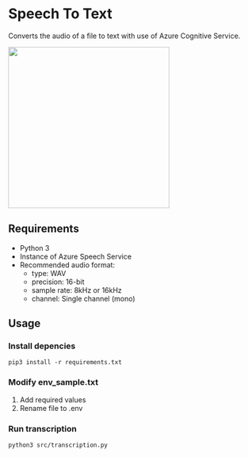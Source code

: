 # Speech To Text

Converts the audio of a file to text with use of Azure Cognitive Service.

<img src=https://user-images.githubusercontent.com/52599177/130236381-51f8305e-6962-4c6a-9d2f-798868f4e61b.png width="325">

## Requirements
- Python 3
- Instance of Azure Speech Service
- Recommended audio format:  
    - type: WAV
    - precision: 16-bit
    - sample rate: 8kHz or 16kHz
    - channel: Single channel (mono)

## Usage

### Install depencies
```shell
pip3 install -r requirements.txt
```

### Modify env_sample.txt
1. Add required values
2. Rename file to .env

### Run transcription
```shell
python3 src/transcription.py
```
